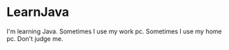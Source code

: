 # LearnJava
I'm learning Java. Sometimes I use my work pc. Sometimes I use my home pc. Don't judge me.

